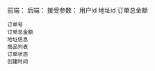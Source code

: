 前端：
后端：
    接受参数：
        用户id
        地址id
        订单总金额
    


    订单号
    订单总金额
    地址信息
    商品列表
    订单状态
    创建时间
